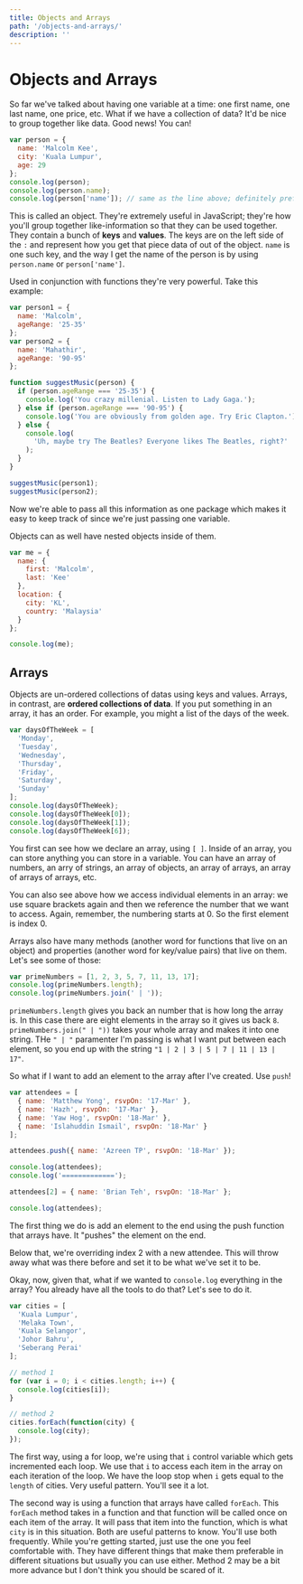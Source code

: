 ```yaml
---
title: Objects and Arrays
path: '/objects-and-arrays/'
description: ''
---
```


# Objects and Arrays

So far we've talked about having one variable at a time: one first name, one last name, one price, etc. What if we have a collection of data? It'd be nice to group together like data. Good news! You can!

```javascript
var person = {
  name: 'Malcolm Kee',
  city: 'Kuala Lumpur',
  age: 29
};
console.log(person);
console.log(person.name);
console.log(person['name']); // same as the line above; definitely prefer using the other one
```

This is called an object. They're extremely useful in JavaScript; they're how you'll group together like-information so that they can be used together. They contain a bunch of **keys** and **values**. The keys are on the left side of the `:` and represent how you get that piece data of out of the object. `name` is one such key, and the way I get the name of the person is by using `person.name` or `person['name']`.

Used in conjunction with functions they're very powerful. Take this example:

```javascript
var person1 = {
  name: 'Malcolm',
  ageRange: '25-35'
};
var person2 = {
  name: 'Mahathir',
  ageRange: '90-95'
};

function suggestMusic(person) {
  if (person.ageRange === '25-35') {
    console.log('You crazy millenial. Listen to Lady Gaga.');
  } else if (person.ageRange === '90-95') {
    console.log('You are obviously from golden age. Try Eric Clapton.');
  } else {
    console.log(
      'Uh, maybe try The Beatles? Everyone likes The Beatles, right?'
    );
  }
}

suggestMusic(person1);
suggestMusic(person2);
```

Now we're able to pass all this information as one package which makes it easy to keep track of since we're just passing one variable.

Objects can as well have nested objects inside of them.

```javascript
var me = {
  name: {
    first: 'Malcolm',
    last: 'Kee'
  },
  location: {
    city: 'KL',
    country: 'Malaysia'
  }
};

console.log(me);
```

## Arrays

Objects are un-ordered collections of datas using keys and values. Arrays, in contrast, are **ordered collections of data**. If you put something in an array, it has an order. For example, you might a list of the days of the week.

```javascript
var daysOfTheWeek = [
  'Monday',
  'Tuesday',
  'Wednesday',
  'Thursday',
  'Friday',
  'Saturday',
  'Sunday'
];
console.log(daysOfTheWeek);
console.log(daysOfTheWeek[0]);
console.log(daysOfTheWeek[1]);
console.log(daysOfTheWeek[6]);
```

You first can see how we declare an array, using `[ ]`. Inside of an array, you can store anything you can store in a variable. You can have an array of numbers, an arry of strings, an array of objects, an array of arrays, an array of arrays of arrays, etc.

You can also see above how we access individual elements in an array: we use square brackets again and then we reference the number that we want to access. Again, remember, the numbering starts at 0. So the first element is index 0.

Arrays also have many methods (another word for functions that live on an object) and properties (another word for key/value pairs) that live on them. Let's see some of those:

```javascript
var primeNumbers = [1, 2, 3, 5, 7, 11, 13, 17];
console.log(primeNumbers.length);
console.log(primeNumbers.join(' | '));
```

`primeNumbers.length` gives you back an number that is how long the array is. In this case there are eight elements in the array so it gives us back `8`. `primeNumbers.join(" | "))` takes your whole array and makes it into one string. THe `" | "` paramenter I'm passing is what I want put between each element, so you end up with the string `"1 | 2 | 3 | 5 | 7 | 11 | 13 | 17"`.

So what if I want to add an element to the array after I've created. Use `push`!

```javascript
var attendees = [
  { name: 'Matthew Yong', rsvpOn: '17-Mar' },
  { name: 'Hazh', rsvpOn: '17-Mar' },
  { name: 'Yaw Hog', rsvpOn: '18-Mar' },
  { name: 'Islahuddin Ismail', rsvpOn: '18-Mar' }
];

attendees.push({ name: 'Azreen TP', rsvpOn: '18-Mar' });

console.log(attendees);
console.log('=============');

attendees[2] = { name: 'Brian Teh', rsvpOn: '18-Mar' };

console.log(attendees);
```

The first thing we do is add an element to the end using the push function that arrays have. It "pushes" the element on the end.

Below that, we're overriding index 2 with a new attendee. This will throw away what was there before and set it to be what we've set it to be.

Okay, now, given that, what if we wanted to `console.log` everything in the array? You already have all the tools to do that? Let's see to do it.

```javascript
var cities = [
  'Kuala Lumpur',
  'Melaka Town',
  'Kuala Selangor',
  'Johor Bahru',
  'Seberang Perai'
];

// method 1
for (var i = 0; i < cities.length; i++) {
  console.log(cities[i]);
}

// method 2
cities.forEach(function(city) {
  console.log(city);
});
```

The first way, using a for loop, we're using that `i` control variable which gets incremented each loop. We use that `i` to access each item in the array on each iteration of the loop. We have the loop stop when `i` gets equal to the `length` of cities. Very useful pattern. You'll see it a lot.

The second way is using a function that arrays have called `forEach`. This `forEach` method takes in a function and that function will be called once on each item of the array. It will pass that item into the function, which is what `city` is in this situation. Both are useful patterns to know. You'll use both frequently. While you're getting started, just use the one you feel comfortable with. They have different things that make them preferable in different situations but usually you can use either. Method 2 may be a bit more advance but I don't think you should be scared of it.
